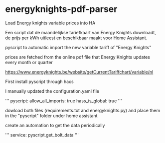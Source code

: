 # energyknights-pdf-parser
Load Energy knights variable prices into HA

Een script dat de maandelijkse tariefkaart van Energy Knights downloadt, de prijs per kWh uitleest en beschikbaar maakt voor Home Assistant.

pyscript to automatic import the new variable tariff of "Energy Knights"

prices are fetched from the online pdf file that Energy Knights updates every month or quarter

https://www.energyknights.be/website/getCurrentTariffchart/variable/nl

First install pyscript through hacs

I manually updated the configuration.yaml file

'''
pyscript:
  allow_all_imports: true
  hass_is_global: true
'''

dowload both files (requirements.txt and energyknights.py) and place them in the "pyscript" folder under home assistant

create an automation to get the data periodically

'''
service: pyscript.get_bolt_data
'''
